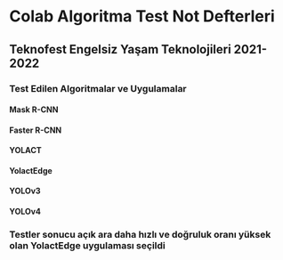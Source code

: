 # Colab Algoritma Test Not Defterleri
## Teknofest Engelsiz Yaşam Teknolojileri 2021-2022
### Test Edilen Algoritmalar ve Uygulamalar
#### Mask R-CNN
#### Faster R-CNN
#### YOLACT
#### YolactEdge
#### YOLOv3
#### YOLOv4
### Testler sonucu açık ara daha hızlı ve doğruluk oranı yüksek olan YolactEdge uygulaması seçildi

